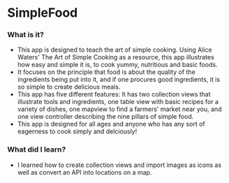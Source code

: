 # SimpleFood
### What is it?
* This app is designed to teach the art of simple cooking. Using Alice Waters' The Art of Simple Cooking as a resource, this app illustrates how easy and simple it is, to cook yummy, nutritious and basic foods.
* It focuses on the principle that food is about the quality of the ingredients being put into it, and if one procures good ingredients, it is so simple to create delicious meals. 
* This app has five different features: It has two collection views that illustrate tools and ingredients, one table view with basic recipes for a variety of dishes, one mapview to find a farmers' market near you, and one view controller describing the nine pillars of simple food.
* This app is designed for all ages and anyone who has any sort of eagerness to cook simply and delciously!

### What did I learn?
* I learned how to create collection views and import images as icons as well as convert an API into locations on a map.
